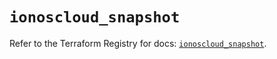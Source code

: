 # `ionoscloud_snapshot`

Refer to the Terraform Registry for docs: [`ionoscloud_snapshot`](https://registry.terraform.io/providers/ionos-cloud/ionoscloud/6.6.5/docs/resources/snapshot).
